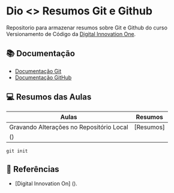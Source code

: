 # Dio <> Resumos Git e Github

Repositorio para armazenar resumos sobre Git e Github do curso Versionamento de Código da [Digital Innovation One](https://www.dio.me/).

## 📚 Documentação

- [Documentação Git](https://git-scm.com/doc)
- [Documentação GitHub](https://dosc.gitbuh.com/)

## 💻 Resumos das Aulas

| Aulas                                    | Resumos   |
| ---------------------------------------- | --------- |
| Gravando Alterações no Repositório Local | [Resumos] |
| ()                                       |

```
git init
```

## 🔎 Referências

- [Digital Innovation On] ().
